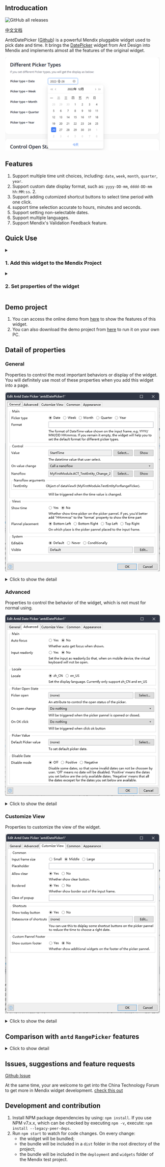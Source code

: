 ## Introducation
![GitHub all releases](https://img.shields.io/github/downloads/zjh1943/mendix-antd-date-picker/total?style=social)

[中文文档](./README-CN.md)  

AntdDatePicker ([Github](https://github.com/zjh1943/mendix-antd-date-picker)) is a powerful Mendix pluggable widget used to pick date and time. It brings the [DatePicker](https://ant.design/components/date-picker-cn#rangepicker) widget from Ant Design into Mendix and implements almost all the features of the original widget.

![antd date picker](./doc/DatePicker.png)

## Features
1. Support multiple time unit choices, including: `date`, `week`, `month`, `quarter`, `year`.
2. Support custom date display format, such as: `yyyy-DD-mm`, `dddd-DD-mm hh:MM:ss`. 2.
2. Support adding cutomized shortcut buttons to select time period with one click.
3. support time selection accurate to hours, minutes and seconds.
4. Support setting non-selectable dates. 
5. Support multiple languages. 
6. Support Mendix's Validation Feedback feature.

## Quick Use
<details>
<summary><h3>1. Add this widget to the Mendix Project</h3></summary>

1. Download the mpk file from [here](https://github.com/zjh1943/mendix-antd-date-picker/releases).
3. Copy the mpk file to your Mendix Project directory `{YourMendixProjectFolder}/widgets/`.
4. Open your Mendix Project with Mendix Studio Pro and click on the menu `Menu > App > Synchronize App Directory`.
</details>

<details>
<summary><h3>2. Set properties of the widget</h3></summary>

1. Select any page, add a `DataView` to the page, and set the `Datasource` for the `DataView`. The Datasource should be an Entity that having at least 1 DateTime attribute.![Alt text](doc/quick-use-step-1.png)![Alt text](doc/quick-use-step-1.1.png)
2. Add the `Antd Date Picker` widget to the `DataView` above. It can be found in the Toolbox on the right side of Mendix Studio Pro. ![Alt text](doc/quick-use-step-2.png)
3. Set the necessary properties for the widget, including `Picker Type`, `Start time`, `End time`, `On value change` :
    * Set `Picker type`. Select the default `Date` type.
    * Set `Date value` as an DateTime attribute of the Datasource entity. This property is used to set and read the date value of the widget.
    * Set `On value change` to `Nanoflow` and choose `create a new Nanoflow`. ![Alt text](doc/quick-use-step-3.png)
    * Read and print the `Start time` and `End time` properties in this `Nanoflow`. ![Alt text](doc/quick-use-step-4.png)
4. Run.

</details>

## Demo project

1. You can access the online demo from [here](https://demo-antdwidgets100.apps.ap-2a.mendixcloud.com) to show the features of this widget.   
2. You can also download the demo project from [here](https://github.com/zjh1943/mendx-antd-widgets-show) to run it on your own PC.
    
## Datail of properties

### General

Properties to control the most important behaviors or display of the widget. You will definitely use most of these properties when you add this widget into a page.

![properties-general](./doc/properties-general.png)

<details>
<summary>Click to show the detail</summary>

* Picker type. Support values: `date`, `week`, `month`, `quarter`, `year`. If you set it as `quarter`，you picker will display like this: ![](./doc/render-result-picker-type-quarter.png)
* Format. The format of DateTime value shown on the input frame. e.g. YYYY/MM/DD HH:mm:ss.
* Value. The datetime value that user select. You need to choose a attribute of a entity.
* On value Change. Will be triggered when the date value is changed.
* Show time. Whether show time picker on the picker pannel. If yes, you'd better add "HH:mm:ss" to the `format` property to show the time part. It looks like this: ![](./doc/render-result-show-time.png)
* Plannel placement. On which place is the picker pannel placed to the input frame. support values like: Bottom Left, Bottom Right, Top Left, Top Right.

</details>

### Advanced

Properties to control the behavior of the widget, which is not must for normal using.

![properties-advanced](./doc/properties-advanced.png)

<details>
<summary>Click to show the detail</summary>

* Main.
    * Auto focus. Whether auto get focus when shown.
    * Input readonly. Set the input as readonly.So that, when on mobile device, the virtual keyboard will not be open.
* Locale.
    * Locale. Set the display language. Currently only support zh_CN and en_US.
* Picker Open State.
    * Picker open. An attribute to control the open status of the picker.
    * On open change. Will be triggered when the picker pannel is opened or closed.
    * On OK cick. Will be triggered when click ok button. The ok button will be showd when "Show time" is true.
* Picker Value. (not support any more)
    * Default Picker value. The default date value on the picker pannel.
* Disable Date. 
    * Disable mode. Disable some dates, so that some invalid dates can not be choosen by user. 
        - 'Off' means no date will be disabled. 
        - 'Positive' means the dates you set below are the only available dates. 
        - 'Negative' means that all the dates excepet for the dates you set below are available.
    * Disable datasource. Choose the object list of dates you want to disable or enable.
    * Disable attribute. Choose the attribute with type of DateTime to diable or enable a date.

</details>

### Customize View

Properties to customize the view of the widget.

![properties-customize-view](./doc/properties-customize-view.png)

<details>
<summary>Click to show the detail</summary>

* Common.
    - size. Input frame size. Support value: Small, Middle, Large.
    - Placeholder.
    - Allow clear. Whether show clear button.
    - Bordered. Whether show border out of the input frame.
    - Class of popup. CSS class of the popup DOM element.
* Shortcuts. 
    - Show today button. Whether to show 'Today' button on panel.
    - Show now button. Whether to show 'Now' button on panel when show time is set as true.
    - Datasource of shortcuts. You can use this to dsiplay some shortcut buttons on the picker pannel to let user choose common dates by one click.
    - Attribute of label. Label will be shown on the shortcut button.
    - Value Attribute. When user click the shortcut button, the corresponding datetime will be selected.  
* Custom Pannel Footer
    - Show custom footer. Whether show additional widgets on the footer of the picker pannel.
    - Custom pannel footer. Put additional widgets on the footer of the picker pannel.

</details>

## Comparison with `antd` `RangePicker` features

<details>
<summary>Click to show detail</summary>

| Property              | Property Description                                                                                                                                                             | Property Type                                                             | Implement or not |
| --------------------- | -------------------------------------------------------------------------------------------------------------------------------------------------------------------------------- | ------------------------------------------------------------------------- | ---------------- |
| allowClear            | Whether to show clear button                                                                                                                                                     | boolean                                                                   | Y                |
| autoFocus             | If get focus when component mounted                                                                                                                                              | boolean                                                                   | Y                |
| bordered              | Whether has border style                                                                                                                                                         | boolean                                                                   | Y                |
| className             | The picker className                                                                                                                                                             | string                                                                    | Y                |
| dateRender            | Custom rendering function for date cells                                                                                                                                         | function(currentDate: dayjs, today: dayjs) => React.ReactNode             | N                |
| disabled              | Determine whether the DatePicker is disabled                                                                                                                                     | boolean                                                                   | Y                |
| disabledDate          | Specify the date that cannot be selected                                                                                                                                         | (currentDate: dayjs) => boolean                                           | Y                |
| popupClassName        | To customize the className of the popup calendar                                                                                                                                 | string                                                                    | Y                |
| getPopupContainer     | To set the container of the floating layer, while the default is to create a div element in body                                                                                 | function(trigger)                                                         | N                |
| inputReadOnly         | Set the readonly attribute of the input tag (avoids virtual keyboard on touch devices)                                                                                           | boolean                                                                   | Y                |
| locale                | Localization configuration                                                                                                                                                       | object                                                                    | Y                |
| mode                  | [The picker panel mode（ Cannot select year or month anymore? )](https://ant.design/docs/react/faq#When-set-mode-to-DatePicker/RangePicker,-cannot-select-year-or-month-anymore?) | time | date | month | year| decade                                        | N                |
| nextIcon              | The custom next icon                                                                                                                                                             | ReactNode                                                                 | N                |
| open                  | The open state of picker                                                                                                                                                         | boolean                                                                   | Y                |
| panelRender           | Customize panel render                                                                                                                                                           | (panelNode) => ReactNode                                                  | N                |
| picker                | Set picker type                                                                                                                                                                  | date | week | month | quarter | year                                      | Y                |
| placeholder           | The placeholder of date input                                                                                                                                                    | string | [string,string]                                                  | Y                |
| placement             | The position where the selection box pops up                                                                                                                                     | bottomLeft bottomRighttopLeft topRight                                    | Y                |
| popupStyle            | To customize the style of the popup calendar                                                                                                                                     | CSSProperties                                                             | Y                |
| presets               | The preset ranges for quick selection                                                                                                                                            | [{ label: React.ReactNode, value: dayjs }[]](https://day.js.org/)         | N                |
| prevIcon              | The custom prev icon                                                                                                                                                             | ReactNode                                                                 | Y                |
| size                  | To determine the size of the input box, the height of large and small, are 40px and 24px respectively, while default size is 32px                                                | large | middle | small                                                    | Y                |
| status                | Set validation status                                                                                                                                                            | 'error' | 'warning'                                                       | Y                |
| style                 | To customize the style of the input box                                                                                                                                          | CSSProperties                                                             | Y                |
| suffixIcon            | The custom suffix icon                                                                                                                                                           | ReactNode                                                                 | N                |
| superNextIcon         | The custom super next icon                                                                                                                                                       | ReactNode                                                                 | N                |
| superPrevIcon         | The custom super prev icon                                                                                                                                                       | ReactNode                                                                 | N                |
| onOpenChange          | Callback function, can be executed whether the popup calendar is popped up or closed                                                                                             | function(open)                                                            | Y                |
| onPanelChange         | Callback when picker panel mode is changed                                                                                                                                       | function(value, mode)                                                     | N                |
| defaultPickerValue    | To set default picker date                                                                                                                                                       | [dayjs](https://day.js.org/)                                              | N                |
| defaultValue          | To set default date, if start time or end time is null or undefined, the date range will be an open interval                                                                     | [dayjs](https://day.js.org/)                                              | N                |
| disabledTime          | To specify the time that cannot be selected                                                                                                                                      | function(date)                                                            | Y                |
| format                | To set the date format, refer to dayjs. When an array is provided, all values are used for parsing and first value is used for formatting, support Custom Format                 | string | (value: dayjs) => string | (string | (value: dayjs) => string)[] | Y                |
| renderExtraFooter     | Render extra footer in panel                                                                                                                                                     | (mode) => React.ReactNode                                                 | Y                |
| showNow               | Whether to show 'Now' button on panel when showTime is set                                                                                                                       | boolean                                                                   | Y                |
| showTime              | To provide an additional time selection                                                                                                                                          | object | boolean                                                          | Y                |
| showTime.defaultValue | [To set default time of selected date, demo](https://ant.design/components/date-picker#components-date-picker-demo-disabled-date)                                                | [dayjs](https://day.js.org/)                                              | N                |
| showToday             | Whether to show Today button                                                                                                                                                     | boolean                                                                   | Y                |
| value                 | To set date                                                                                                                                                                      | [dayjs](https://day.js.org/)                                              | Y                |
| onChange              | Callback function, can be executed when the selected time is changing                                                                                                            | function(date: dayjs, dateString: string)                                 | Y                |
| onOk                  | Callback when click ok button                                                                                                                                                    | function()                                                                | Y                |

</details>

## Issues, suggestions and feature requests

[Github Issue](https://github.com/zj1943/mendix-antd-date-picker/issues)

At the same time, your are welcome to get into the China Technology Forum to get more in Mendix widget development. [check this out](https://marketplace.siemens.com.cn/low-code-community)

## Development and contribution

1. Install NPM package dependencies by using: `npm install`. If you use NPM v7.x.x, which can be checked by executing `npm -v`, execute: `npm install --legacy-peer-deps`.
1. Run `npm start` to watch for code changes. On every change:
    - the widget will be bundled;
    - the bundle will be included in a `dist` folder in the root directory of the project;
    - the bundle will be included in the `deployment` and `widgets` folder of the Mendix test project.

